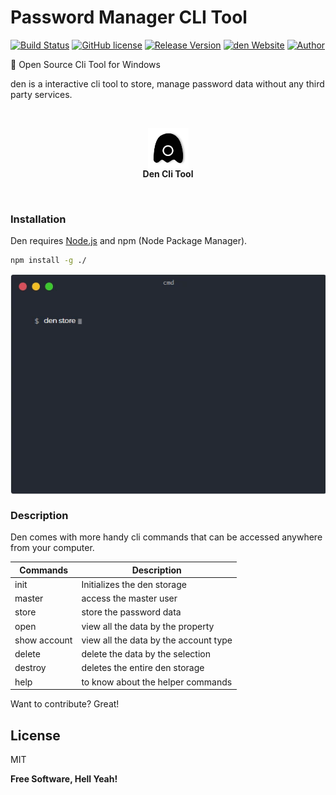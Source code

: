 # Password Manager CLI Tool

[![Build Status](https://img.shields.io/badge/build-passing-green.svg)](https://shields.io/) 
[![GitHub license](https://img.shields.io/github/license/prakashjaw/StrapDown.js.svg)](https://github.com/prakashjaw/den/blob/master/LICENSE)
[![Release Version](https://img.shields.io/badge/release-v1.0.0-green.svg)](https://github.com/prakashjaw/den) 
[![den Website](https://img.shields.io/website-up-down-green-red/http/cv.lbesson.qc.to.svg)]()
[![Author](https://img.shields.io/badge/author-prakashjaw-blue.svg)](https://prakashjaw.bss.design) 

🎉 Open Source Cli Tool for Windows

den is a interactive cli tool to store, manage password data without any third party services.

&nbsp;
&nbsp;
<p align="center">
  <img align="center" height="65px" src="./images/logo.png" alt="den-logo"/><br/>
  <span><strong>Den Cli Tool</strong></span>
</p>
&nbsp;
&nbsp;

### Installation

Den requires [Node.js](https://nodejs.org/) and npm (Node Package Manager).

```cmd
npm install -g ./
```
<p align="center">
<img align="center" src="./images/cmdgif.gif" alt="terminal-animation"/>
</p>

### Description

Den comes with more handy cli commands that can be accessed anywhere from your computer.

| Commands | Description |
| ------ | ------ |
| init | Initializes the den storage |
| master | access the master user |
| store | store the password data |
| open | view all the data by the property |
| show account | view all the data by the account type |
| delete | delete the data by the selection |
| destroy | deletes the entire den storage |
| help | to know about the helper commands |

Want to contribute? Great!

License
----

MIT

**Free Software, Hell Yeah!**

